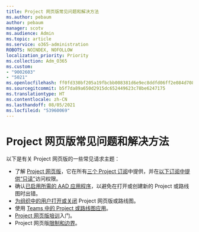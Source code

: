 ```yaml
---
title: Project 网页版常见问题和解决方法
ms.author: pebaum
author: pebaum
manager: scotv
ms.audience: Admin
ms.topic: article
ms.service: o365-administration
ROBOTS: NOINDEX, NOFOLLOW
localization_priority: Priority
ms.collection: Adm_O365
ms.custom:
- "9002603"
- "5021"
ms.openlocfilehash: ff0fd330bf205a19fbcbb008381d6e9ec8ddfd06ff2e084d708cffac9f16f079
ms.sourcegitcommit: b5f7da89a650d2915dc652449623c78be6247175
ms.translationtype: HT
ms.contentlocale: zh-CN
ms.lasthandoff: 08/05/2021
ms.locfileid: "53960069"
---
```

# <a name="project-for-the-web-common-issues-and-resolutions"></a>Project 网页版常见问题和解决方法

以下是有关 Project 网页版的一些常见请求主题：

- 了解 [Project 网页版](https://support.microsoft.com/office/what-is-project-for-the-web-c19b2421-3c9d-4037-97c6-f66b6e1d2eb5)，它在所有[三个 Project 订阅](https://products.office.com/project/compare-microsoft-project-management-software)中提供，并在[以下订阅中提供“只读”](https://docs.microsoft.com/project-for-the-web/office-365-user-view-access-to-project-and-roadmap)访问权限。
- 确认[已启用所需的 AAD 应用程序](https://techcommunity.microsoft.com/t5/project-support-blog/roadmap-have-you-disabled-some-necessary-services/ba-p/815067)，以避免在打开或创建新的 Project 或路线图时出错。
- [为组织中的用户打开或关闭](https://docs.microsoft.com/project-for-the-web/turn-project-for-the-web-off) Project 网页版或路线图。
- 使用 [Teams 中的 Project 或路线图应用](https://support.microsoft.com/office/2dc584e6-2f6c-4e2d-9008-0b3f6845eb52)。
- [Project 网页版培训](https://support.office.com/article/50bf3e29-0f0d-4b7a-9d2c-7c78389b67ad)入门。
- Project 网页版[限制和边界](https://docs.microsoft.com/project-for-the-web/project-for-the-web-limits-and-boundaries)。
